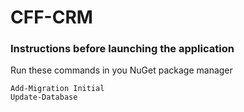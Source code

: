 # CFF-CRM


### Instructions before launching the application
Run these commands in you NuGet package manager

```
Add-Migration Initial
Update-Database
```
